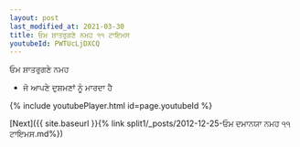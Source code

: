 ```yaml
---
layout: post
last_modified_at: 2021-03-30
title: ਓਮ ਸ਼ਾਤਰੁਗਣੇ ਨਮਹ ੧੧ ਟਾਇਮਸ
youtubeId: PWTUcLjDXCQ
---
```

 
 
 ਓਮ ਸ਼ਾਤਰੁਗਣੇ ਨਮਹ  
 
 -  ਜੋ ਆਪਣੇ ਦੁਸ਼ਮਣਾਂ ਨੂੰ ਮਾਰਦਾ ਹੈ 
 
  
 
  
 
 
 
 
 
 


{% include youtubePlayer.html id=page.youtubeId %}
 
[Next]({{ site.baseurl }}{% link  split1/_posts/2012-12-25-ਓਮ ਦਮਾਨਯਾ ਨਮਹ ੧੧ ਟਾਇਮਸ.md%})
 
